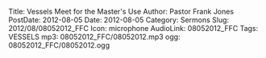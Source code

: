Title: Vessels Meet for the Master's Use
Author: Pastor Frank Jones
PostDate: 2012-08-05
Date: 2012-08-05
Category: Sermons
Slug: 2012/08/08052012_FFC
Icon: microphone
AudioLink: 08052012_FFC
Tags: VESSELS
mp3: 08052012_FFC/08052012.mp3
ogg: 08052012_FFC/08052012.ogg
